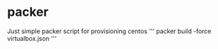 # packer
Just simple packer script for provisioning centos
'''
packer build -force virtualbox.json
'''
